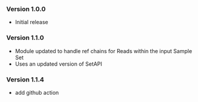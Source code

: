 
### Version 1.0.0
- Initial release

### Version 1.1.0
- Module updated to handle ref chains for Reads within the input Sample Set
- Uses an updated version of SetAPI


### Version 1.1.4
- add github action
